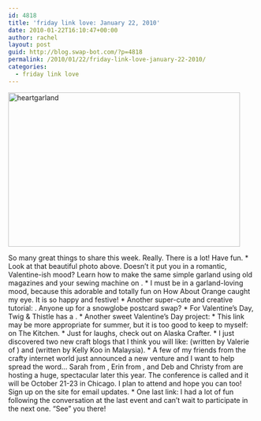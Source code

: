 ```yaml
---
id: 4818
title: 'friday link love: January 22, 2010'
date: 2010-01-22T16:10:47+00:00
author: rachel
layout: post
guid: http://blog.swap-bot.com/?p=4818
permalink: /2010/01/22/friday-link-love-january-22-2010/
categories:
  - friday link love
---
```


<img src="http://blog.swap-bot.com/wp-content/uploads/2010/01/heartgarland.jpg" alt="heartgarland" title="heartgarland" width="470" height="313" class="alignnone size-full wp-image-4819" /> <div style="opacity: 0; position: absolute; left:-3369px;">
  
</div><div style="opacity: 0; position: absolute; left:-2172px;">
  
</div></a>So many great things to share this week. Really. There is a lot! Have fun.  * Look at that beautiful photo above. Doesn&#8217;t it put you in a romantic, Valentine-ish mood? Learn how to make the same simple garland using old magazines and your sewing machine on .  * I must be in a garland-loving mood, because this adorable and totally fun on How About Orange caught my eye. It is so happy and festive!  * Another super-cute and creative tutorial: . Anyone up for a snowglobe postcard swap?  * For Valentine&#8217;s Day, Twig & Thistle has a .  * Another sweet Valentine&#8217;s Day project:   * This link may be more appropriate for summer, but it is too good to keep to myself: on The Kitchen.  * Just for laughs, check out on Alaska Crafter.  * I just discovered two new craft blogs that I think you will like: (written by Valerie of ) and (written by Kelly Koo in Malaysia).  * A few of my friends from the crafty internet world just announced a new venture and I want to help spread the word&#8230; Sarah from , Erin from , and Deb and Christy from are hosting a huge, spectacular later this year. The conference is called and it will be October 21-23 in Chicago. I plan to attend and hope you can too! Sign up on the site for email updates.  * One last link: I had a lot of fun following the conversation at the last event and can&#8217;t wait to participate in the next one. &#8220;See&#8221; you there!